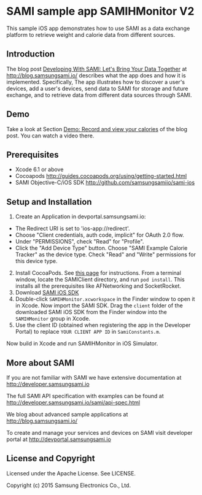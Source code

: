 # SAMI sample app SAMIHMonitor V2

This sample iOS app demonstrates how to use SAMI as a data exchange platform to retrieve weight and calorie data from different sources.

Introduction
-------------

The blog post [Developing With SAMI: Let's Bring Your Data Together](https://blog.samsungsami.io/mobile/development/2015/03/03/developing-with-sami-part-3.html) at http://blog.samsungsami.io/ describes what the app does and how it is implemented. Specifically, The app illustrates how to discover a user's devices, add a user's devices, send data to SAMI for storage and future exchange, and to retrieve data from different data sources through SAMI.

Demo
-------------

Take a look at Section [Demo: Record and view your calories](https://blog.samsungsami.io/mobile/development/2015/03/03/developing-with-sami-part-3.html#demo-record-and-view-your-calories) of the blog post. You can watch a video there.

Prerequisites
-------------

 * Xcode 6.1 or above
 * Cocoapods http://guides.cocoapods.org/using/getting-started.html
 * SAMI Objective-C/iOS SDK http://github.com/samsungsamiio/sami-ios

Setup and Installation
----------------------

1. Create an Application in devportal.samsungsami.io:
  * The Redirect URI is set to 'ios-app://redirect'.
  * Choose "Client credentials, auth code, implicit" for OAuth 2.0 flow.
  * Under "PERMISSIONS", check "Read" for "Profile". 
  * Click the "Add Device Type" button. Choose "SAMI Example Calorie Tracker" as the device type. Check "Read" and "Write" permissions for this device type.
2. Install CocoaPods. See [this page](http://guides.cocoapods.org/using/getting-started.html) for instructions. From a terminal window, locate the SAMIClient directory, and run `pod install`. This installs all the prerequisites like AFNetworking and SocketRocket.
3. Download [SAMI iOS SDK](https://github.com/samsungsamiio/sami-ios)
4. Double-click `SAMIHMonitor.xcworkspace` in the Finder window to open it in Xcode. Now import the SAMI SDK. Drag the `client` folder of the downloaded SAMI iOS SDK from the Finder window into the `SAMIHMonitor` group in Xcode.
5. Use the client ID (obtained when registering the app in the Developer Portal) to replace `YOUR CLIENT APP ID` in `SamiConstants.m`.

Now build in Xcode and run SAMIHMonitor in iOS Simulator.

More about SAMI
---------------

If you are not familiar with SAMI we have extensive documentation at http://developer.samsungsami.io

The full SAMI API specification with examples can be found at http://developer.samsungsami.io/sami/api-spec.html

We blog about advanced sample applications at http://blog.samsungsami.io/

To create and manage your services and devices on SAMI visit developer portal at http://devportal.samsungsami.io

License and Copyright
---------------------

Licensed under the Apache License. See LICENSE.

Copyright (c) 2015 Samsung Electronics Co., Ltd.

